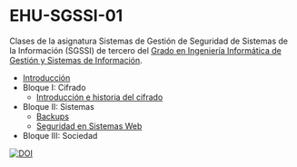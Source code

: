 # EHU-SGSSI-01

Clases de la asignatura Sistemas de Gestión de Seguridad de Sistemas de la Información (SGSSI) de tercero del [Grado en Ingeniería Informática de Gestión y Sistemas de Información](https://www.ehu.eus/es/grado-ingenieria-informatica-de-gestion-y-sistemas-de-informacion-bizkaia).

* [Introducción](Introduccion/index.html)
* Bloque I: Cifrado
  * [Introducción e historia del cifrado](Cifrado_intro_historia/index.html)
* Bloque II: Sistemas
  * [Backups](Backups/index.html)
  * [Seguridad en Sistemas Web](SeguridadWeb/index.html)
* Bloque III: Sociedad

[![DOI](https://zenodo.org/badge/334955028.svg)](https://zenodo.org/badge/latestdoi/334955028)

